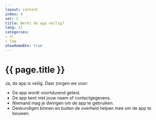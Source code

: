 ```yaml
---
layout: content
index: 4
set: 2
title: Werkt de app veilig?
lang: nl
categories:
- nl
- faq
showHomeBtn: true
---
```


# {{ page.title }}

Ja, de app is veilig. Daar zorgen we voor:
- De app wordt voortdurend getest.
- De app kent niet jouw naam of contactgegevens.
- Niemand mag je dwingen om de app te gebruiken.
- Deskundigen binnen en buiten de overheid helpen mee om de app te bouwen.
 
